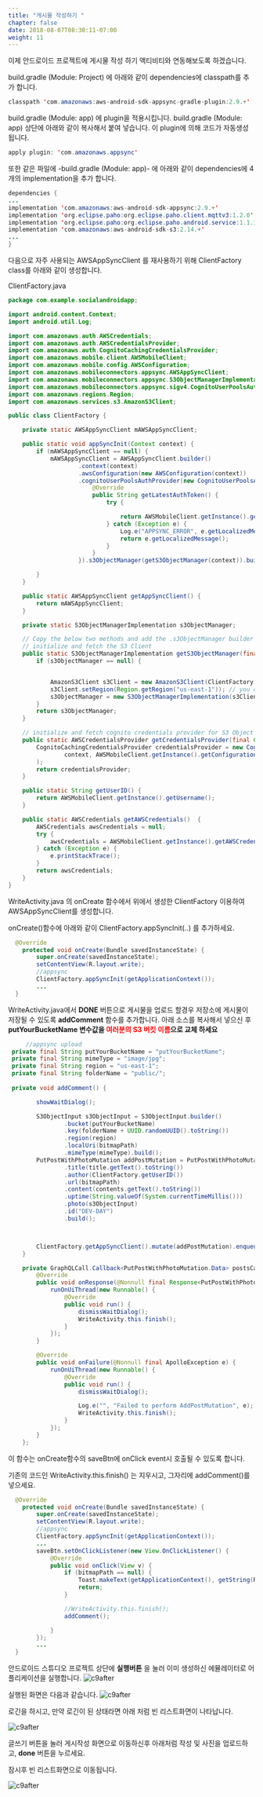 ```yaml
---
title: "게시물 작성하기 "
chapter: false
date: 2018-08-07T08:30:11-07:00
weight: 11
---
```


이제 안드로이드 프로젝트에 게시물 작성 하기 액티비티와 연동해보도록 하겠습니다.  

build.gradle (Module: Project) 에 아래와 같이 dependencies에  classpath를 추가 합니다. 

```java
classpath 'com.amazonaws:aws-android-sdk-appsync-gradle-plugin:2.9.+'
```



build.gradle (Module: app) 에 plugin을 적용시킵니다. build.gradle (Module: app) 상단에 아래와 같이 복사해서 붙여 넣습니다. 이 plugin에 의해 코드가 자동생성됩니다.

```java
apply plugin: 'com.amazonaws.appsync' 
```



또한 같은 파일에 -build.gradle (Module: app)-  에 아래와 같이 dependencies에  4개의 implementation을 추가 합니다. 

```java
dependencies {
...
implementation 'com.amazonaws:aws-android-sdk-appsync:2.9.+'
implementation 'org.eclipse.paho:org.eclipse.paho.client.mqttv3:1.2.0'
implementation 'org.eclipse.paho:org.eclipse.paho.android.service:1.1.1'
implementation 'com.amazonaws:aws-android-sdk-s3:2.14.+'
...
}
```



다음으로 자주 사용되는 AWSAppSyncClient 를 재사용하기 위해 ClientFactory class를 아래와 같이 생성합니다.  

ClientFactory.java 

```java
package com.example.socialandroidapp;

import android.content.Context;
import android.util.Log;

import com.amazonaws.auth.AWSCredentials;
import com.amazonaws.auth.AWSCredentialsProvider;
import com.amazonaws.auth.CognitoCachingCredentialsProvider;
import com.amazonaws.mobile.client.AWSMobileClient;
import com.amazonaws.mobile.config.AWSConfiguration;
import com.amazonaws.mobileconnectors.appsync.AWSAppSyncClient;
import com.amazonaws.mobileconnectors.appsync.S3ObjectManagerImplementation;
import com.amazonaws.mobileconnectors.appsync.sigv4.CognitoUserPoolsAuthProvider;
import com.amazonaws.regions.Region;
import com.amazonaws.services.s3.AmazonS3Client;

public class ClientFactory {

    private static AWSAppSyncClient mAWSAppSyncClient;

    public static void appSyncInit(Context context) {
        if (mAWSAppSyncClient == null) {
            mAWSAppSyncClient = AWSAppSyncClient.builder()
                    .context(context)
                    .awsConfiguration(new AWSConfiguration(context))
                    .cognitoUserPoolsAuthProvider(new CognitoUserPoolsAuthProvider() {
                        @Override
                        public String getLatestAuthToken() {
                            try {

                                return AWSMobileClient.getInstance().getTokens().getIdToken().getTokenString();
                            } catch (Exception e) {
                                Log.e("APPSYNC_ERROR", e.getLocalizedMessage());
                                return e.getLocalizedMessage();
                            }
                        }
                    }).s3ObjectManager(getS3ObjectManager(context)).build();

        }
    }

    public static AWSAppSyncClient getAppSyncClient() {
        return mAWSAppSyncClient;
    }

    private static S3ObjectManagerImplementation s3ObjectManager;

    // Copy the below two methods and add the .s3ObjectManager builder parameter
    // initialize and fetch the S3 Client
    public static S3ObjectManagerImplementation getS3ObjectManager(final Context context) {
        if (s3ObjectManager == null) {


            AmazonS3Client s3Client = new AmazonS3Client(ClientFactory.getCredentialsProvider(context));
            s3Client.setRegion(Region.getRegion("us-east-1")); // you can set the region of bucket here
            s3ObjectManager = new S3ObjectManagerImplementation(s3Client);
        }
        return s3ObjectManager;
    }

    // initialize and fetch cognito credentials provider for S3 Object Manager
    public static AWSCredentialsProvider getCredentialsProvider(final Context context) {
        CognitoCachingCredentialsProvider credentialsProvider = new CognitoCachingCredentialsProvider(
                context, AWSMobileClient.getInstance().getConfiguration()
        );
        return credentialsProvider;
    }

    public static String getUserID() {
        return AWSMobileClient.getInstance().getUsername();
    }

    public static AWSCredentials getAWSCredentials()  {
        AWSCredentials awsCredentials = null;
        try {
            awsCredentials = AWSMobileClient.getInstance().getAWSCredentials();
        } catch (Exception e) {
            e.printStackTrace();
        }
        return awsCredentials;
    }
}

```

WriteActivity.java 의 onCreate 함수에서 위에서 생성한 ClientFactory 이용하여 AWSAppSyncClient를 생성합니다. 

onCreate()함수에  아래와 같이 ClientFactory.appSyncInit(..) 를 추가하세요. 

```java
  @Override
    protected void onCreate(Bundle savedInstanceState) {
        super.onCreate(savedInstanceState);
        setContentView(R.layout.write);
        //appsync
        ClientFactory.appSyncInit(getApplicationContext());
        ...
  }
```



WriteActivity.java에서 **DONE** 버튼으로 게시물을 업로드 할경우 저장소에 게시물이 저장될 수 있도록 **addComment** 함수를 추가합니다. 아래 소스를 복사해서 넣으신 후 <b>putYourBucketName 변수값을 <span style="color:red">여러분의 S3 버킷 이름</span>으로 교체 하세요</b>

```java
     //appsync upload
 private final String putYourBucketName = "putYourBucketName";
 private final String mimeType = "image/jpg";
 private final String region = "us-east-1";
 private final String folderName = "public/";
 
 private void addComment() {

        showWaitDialog();

        S3ObjectInput s3ObjectInput = S3ObjectInput.builder()
                .bucket(putYourBucketName)
                .key(folderName + UUID.randomUUID().toString())
                .region(region)
                .localUri(bitmapPath)
                .mimeType(mimeType).build();
        PutPostWithPhotoMutation addPostMutation = PutPostWithPhotoMutation.builder()
                .title(title.getText().toString())
                .author(ClientFactory.getUserID())
                .url(bitmapPath)
                .content(contents.getText().toString())
                .uptime(String.valueOf(System.currentTimeMillis()))
                .photo(s3ObjectInput)
                .id("DEV-DAY")
                .build();



        ClientFactory.getAppSyncClient().mutate(addPostMutation).enqueue(postsCallback);
    }

    private GraphQLCall.Callback<PutPostWithPhotoMutation.Data> postsCallback = new GraphQLCall.Callback<PutPostWithPhotoMutation.Data>() {
        @Override
        public void onResponse(@Nonnull final Response<PutPostWithPhotoMutation.Data> response) {
            runOnUiThread(new Runnable() {
                @Override
                public void run() {
                    dismissWaitDialog();
                    WriteActivity.this.finish();
                }
            });
        }

        @Override
        public void onFailure(@Nonnull final ApolloException e) {
            runOnUiThread(new Runnable() {
                @Override
                public void run() {
                    dismissWaitDialog();

                    Log.e("", "Failed to perform AddPostMutation", e);
                    WriteActivity.this.finish();
                }
            });
        }
    };
```

이 함수는 onCreate함수의 saveBtn에 onClick event시 호출될 수 있도록 합니다. 

기존의 코드인 WriteActivity.this.finish() 는 지우시고, 그자리에 addComment()를 넣으세요.

```java
  @Override
    protected void onCreate(Bundle savedInstanceState) {
        super.onCreate(savedInstanceState);
        setContentView(R.layout.write);
        //appsync
        ClientFactory.appSyncInit(getApplicationContext());        
        ...
        saveBtn.setOnClickListener(new View.OnClickListener() {
            @Override
            public void onClick(View v) {
                if (bitmapPath == null) {
                    Toast.makeText(getApplicationContext(), getString(R.string.warning_picture), Toast.LENGTH_SHORT).show();
                    return;
                }

                //WriteActivity.this.finish();
                addComment();

            }
        });
        ...
  }
```



안드로이드 스튜디오 프로젝트 상단에 **실행버튼** 을 눌러 이미 생성하신 에뮬레이터로 어플리케이션을 실행합니다.
![c9after](/images/run.png)

실행된 화면은 다음과 같습니다.
![c9after](/images/signin.png)

로긴을 하시고, 만약 로긴이 된 상태라면 아래 처럼 빈 리스트화면이 나타납니다. 

![c9after](/images/emptylist.png)

글쓰기 버튼을 눌러 게시작성 화면으로 이동하신후 아래처럼 작성 및 사진을 업로드하고, **done** 버튼을 누르세요. 

잠시후 빈 리스트화면으로 이동됩니다.  

![c9after](/images/writesample.png)


